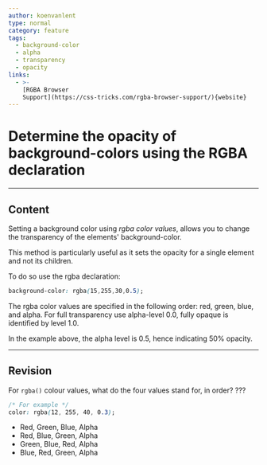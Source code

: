 ```yaml
---
author: koenvanlent
type: normal
category: feature
tags:
  - background-color
  - alpha
  - transparency
  - opacity
links:
  - >-
    [RGBA Browser
    Support](https://css-tricks.com/rgba-browser-support/){website}
---
```


# Determine the opacity of background-colors using the RGBA declaration


---

## Content

Setting a background color using *rgba color values*, allows you to change the transparency of the elements' background-color.  

This method is particularly useful as it sets the opacity for a single element and not its children.

To do so use the rgba declaration:

```css
background-color: rgba(15,255,30,0.5);
```

The rgba color values are specified in the following order: red, green, blue, and alpha. For full transparency use alpha-level 0.0, fully opaque is identified by level 1.0.

In the example above, the alpha level is 0.5, hence indicating 50% opacity.


---

## Revision

For `rgba()` colour values, what do the four values stand for, in order? ???

```css
/* For example */
color: rgba(12, 255, 40, 0.3);
```

- Red, Green, Blue, Alpha
- Red, Blue, Green, Alpha
- Green, Blue, Red, Alpha
- Blue, Red, Green, Alpha
